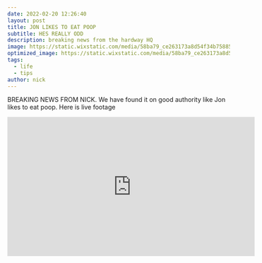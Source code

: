 ```yaml
---
date: 2022-02-20 12:26:40
layout: post
title: JON LIKES TO EAT POOP
subtitle: HES REALLY ODD
description: breaking news from the hardway HQ
image: https://static.wixstatic.com/media/58ba79_ce263173a8d54f34b758856810e579e9.jpg/v1/fill/w_552,h_552,al_c,lg_1,q_80/58ba79_ce263173a8d54f34b758856810e579e9.webp
optimized_image: https://static.wixstatic.com/media/58ba79_ce263173a8d54f34b758856810e579e9.jpg/v1/fill/w_552,h_552,al_c,lg_1,q_80/58ba79_ce263173a8d54f34b758856810e579e9.webp
tags:
  - life
  - tips
author: nick
---
```


BREAKING NEWS FROM NICK. We have found it on good authority like Jon likes to eat poop. Here is live footage

<iframe width="560" height="315" src="https://www.youtube.com/embed/9WaYCdQ8FOQ" title="YouTube video player" frameborder="0" allow="accelerometer; autoplay; clipboard-write; encrypted-media; gyroscope; picture-in-picture" allowfullscreen></iframe>
